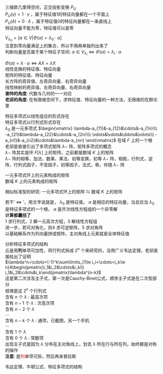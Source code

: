 三维欧几里得空间，正交投影变换 $P_U$   
 $P_U(\gamma)=1\cdot\gamma$ ，属于特征值1的特征向量都在一个平面上  
 $P_U(\delta)=0\cdot\delta$ ，属于特征值0的特征向量都在一条直线上  
特征向量不能为零，特征值可以是零  
  
 $V_{\lambda_0}=[\alpha\in V|\Phi(\alpha)=\lambda_0\cdot\alpha]$   
注意到零向量满足上的集合，所以不用再单独列出来了  
判断向量是否属于某个特征子空间:  $\alpha\in V_{\lambda_i}\iff\Phi(\alpha)=\lambda_i\cdot\alpha$   
  
 $\Phi(\alpha)=\lambda\cdot\alpha\iff AX=\lambda X$   
线性变换的特征值、特征向量  
矩阵的特征值、特征向量  
长方阵的奇异值、左奇异向量、右奇异向量  
线性映射的奇异值、左奇异向量、右奇异向量  
**谢帅的角度**: 代数与几何的一一对应  
**老邱的角度**: 在有限维空间下，求特征值、特征向量的一种方法，无限维的在群论里  
  
特征多项式以线性组合的形式存在  
特征多项式以行列式形式存在  
 $\lambda_0$ 是一元多项式 $\begin{vmatrix}  
\lambda-a_{11}&-a_{12}&\cdots&-a_{1n}\\\  
-a_{21}&\lambda-a_{22}&\cdots&-a_{2n}\\\  
\vdots&\vdots&\ddots&\vdots\\\  
-a_{n1}&-a_{n2}&\cdots&\lambda-a_{nn}  
\end{vmatrix}$ 在域 $F$ 上的一个根  
老邱是直接引出了多项式矩阵 $\lambda-$ 阵，矩阵多项式的概念  
 $\lambda-$ 阵其实是环 $F[\lambda]$ 上的矩阵，之前都是数域 $K$ 上的矩阵  
 $\lambda-$ 阵的相等、加法、数乘、乘法、初等变换，初等 $\lambda-$ 阵，相抵，行列式，逆阵，行列式因子，不变因子，初等因子，法式，秩，伴随 $\lambda-$ 阵  
  
一元多项式环上的元素构成的矩阵  
数域 $K$ 上的元素构成的矩阵  
  
相似标准型的研究: 一元多项式环上的矩阵 $\leftrightharpoons$ 数域 $K$ 上的矩阵  
  
若干‘ $\iff$ ’，用文字说就是， $\lambda_0$ 是特征值， $\alpha$ 是相应的特征向量，当且仅当 $\lambda_0$ 是特征多项式的一个根， $\alpha$ 是齐次线性方程组的一个非零解  
**计算都囊括了**  
1 求行列式，2 解一元高次方程，3 解线性方程组  
进一步，若可对角化，则4 求可逆矩阵，5 求对角阵  
以基础解系作为列向量拼成矩阵，主对角线上元素就是全体特征值  
  
分析特征多项式的结构  
丘是用**列**单项可加性，将行列式拆成 $2^n$ 个来研究的，没用广义韦达定理，老邱直接给出了证明  
 $\lambda^n+\cdots+(-1)^k\sum\limits_{1\le i_i<\cdots<i_k\le n}A\begin{pmatrix}i_1&i_2&\cdots&i_k\\\ i_1&i_2&\cdots&i_k\end{pmatrix}\lambda^{n-k}$   
这是第二次涉及主子式，第一次是Cauchy-Binet公式，顺序主子式是在二次型部分  
规律是这 $2^n$ 个行列式  
含有 $n$ 个 $\lambda$ : 最高次项  
含有 $n-1$ 个 $\lambda$ : 次高次项  
含有 $n-2$ 个 $\lambda$   
 $\cdots$   
含有 $n-k$ 个 $\lambda$ : 通项，已截图，另一个手机  
 $\cdots$   
含有 $1$ 个 $\lambda$   
含有 $0$ 个 $\lambda$ : 常数项  
出现主子式是因为 $\lambda$ 分布在主对角线上，划去 $\lambda$ 所在行与所在列，始终都是对称的操作  
**注意**: 是<font color=red>列</font>单项可拆，然后再来普拉斯  
  
韦达定理、牛顿公式、特征多项式的结构  
